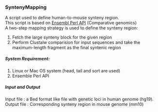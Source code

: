 ### SyntenyMapping

A script used to define human-to-mouse synteny region.  
This script is based on [Ensembl Perl API](http://www.ensembl.org/info/docs/api/index.html) (Comparative genomics)   
A two-step mapping strategy is used to define the synteny region:   
1. Fetch the large synteny block for the given region   
2. Perform Clustalw comparision for input sequences and take the maximum-length fragment as the final syntenic region   

##### System Requirement:
1. Linux or Mac OS system (head, tail and sort are used)  
2. Ensemble Perl API  

##### Input and Output
Input   file  : a Bed format like file with genetic loci in human genome (hg19).   
Output  file  : Corresponding synteny region in mouse genome (mm10)   

